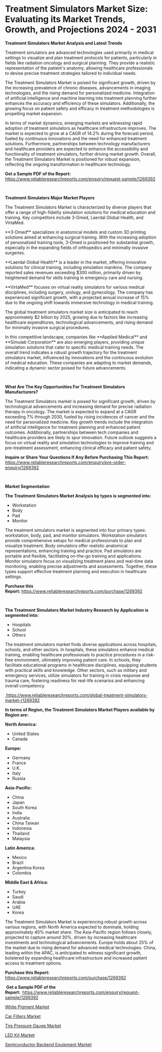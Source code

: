 <p><h1>Treatment Simulators Market Size: Evaluating its Market Trends, Growth, and Projections 2024 - 2031</h1></p><p><strong>Treatment Simulators Market Analysis and Latest Trends</strong></p>
<p><p>Treatment simulators are advanced technologies used primarily in medical settings to visualize and plan treatment protocols for patients, particularly in fields like radiation oncology and surgical planning. They provide a realistic representation of the patient's anatomy, allowing healthcare professionals to devise precise treatment strategies tailored to individual needs.</p><p>The Treatment Simulators Market is poised for significant growth, driven by the increasing prevalence of chronic diseases, advancements in imaging technologies, and the rising demand for personalized medicine. Integration of artificial intelligence and machine learning into treatment planning further enhances the accuracy and efficiency of these simulators. Additionally, the growing focus on patient safety and efficacy in treatment methodologies is propelling market expansion.</p><p>In terms of market dynamics, emerging markets are witnessing rapid adoption of treatment simulators as healthcare infrastructure improves. The market is expected to grow at a CAGR of 14.2% during the forecast period, fueled by continuous innovations and the need for enhanced treatment solutions. Furthermore, partnerships between technology manufacturers and healthcare providers are expected to enhance the accessibility and functionality of treatment simulators, further driving market growth. Overall, the Treatment Simulators Market is positioned for robust expansion, reflecting the ongoing transformation in healthcare technology.</p></p>
<p><strong>Get a Sample PDF of the Report:&nbsp;</strong> <a href="https://www.reliableresearchreports.com/enquiry/request-sample/1269392?utm_campaign=36&utm_medium=2&utm_source=Github&utm_content=ia&utm_term=30092024&utm_id=treatment-simulators">https://www.reliableresearchreports.com/enquiry/request-sample/1269392</a></p>
<p>&nbsp;</p>
<p><strong>Treatment Simulators Major Market Players</strong></p>
<p><p>The Treatment Simulators Market is characterized by diverse players that offer a range of high-fidelity simulation solutions for medical education and training. Key competitors include 3-Dmed, Laerdal Global Health, and VirtaMed.</p><p>**3-Dmed** specializes in anatomical models and custom 3D printing solutions aimed at enhancing surgical training. With the increasing adoption of personalized training tools, 3-Dmed is positioned for substantial growth, especially in the expanding fields of orthopedics and minimally invasive surgeries.</p><p>**Laerdal Global Health** is a leader in the market, offering innovative solutions for clinical training, including simulation manikins. The company reported sales revenues exceeding $300 million, primarily driven by heightened demand for skills training in emergency care and nursing.</p><p>**VirtaMed** focuses on virtual reality simulators for various medical disciplines, including surgery, urology, and gynecology. The company has experienced significant growth, with a projected annual increase of 15% due to the ongoing shift towards immersive technology in medical training.</p><p>The global treatment simulators market size is anticipated to reach approximately $2 billion by 2025, growing due to factors like increasing healthcare expenditures, technological advancements, and rising demand for minimally invasive surgical procedures.</p><p>In this competitive landscape, companies like **Applied Medical** and **Simulab Corporation** are also emerging players, providing unique simulation solutions that cater to specific medical training needs. The overall trend indicates a robust growth trajectory for the treatment simulators market, influenced by innovations and the continuous evolution of medical education. These companies are adapting to market demands, indicating a dynamic sector poised for future advancements.</p></p>
<p>&nbsp;</p>
<p><strong>What Are The Key Opportunities For Treatment Simulators Manufacturers?</strong></p>
<p><p>The Treatment Simulators market is poised for significant growth, driven by technological advancements and increasing demand for precise radiation therapy in oncology. The market is expected to expand at a CAGR exceeding 7% through 2030, fueled by rising incidences of cancer and the need for personalized medicine. Key growth trends include the integration of artificial intelligence for treatment planning and enhanced patient outcomes. Additionally, partnerships between tech companies and healthcare providers are likely to spur innovation. Future outlook suggests a focus on virtual reality and simulation technologies to improve training and pre-treatment assessment, enhancing clinical efficacy and patient safety.</p></p>
<p><strong>Inquire or Share Your Questions If Any Before Purchasing This Report:</strong> <a href="https://www.reliableresearchreports.com/enquiry/pre-order-enquiry/1269392?utm_campaign=36&utm_medium=2&utm_source=Github&utm_content=ia&utm_term=30092024&utm_id=treatment-simulators">https://www.reliableresearchreports.com/enquiry/pre-order-enquiry/1269392</a></p>
<p>&nbsp;</p>
<p><strong>Market Segmentation</strong></p>
<p><strong>The Treatment Simulators Market Analysis by types is segmented into:</strong></p>
<p><ul><li>Workstation</li><li>Body</li><li>Pad</li><li>Monitor</li></ul></p>
<p><p>The treatment simulators market is segmented into four primary types: workstation, body, pad, and monitor simulators. Workstation simulators provide comprehensive setups for medical professionals to plan and visualize treatment. Body simulators offer realistic anatomical representations, enhancing training and practice. Pad simulators are portable and flexible, facilitating on-the-go training and applications. Monitor simulators focus on visualizing treatment plans and real-time data monitoring, enabling precise adjustments and assessments. Together, these types support effective treatment planning and execution in healthcare settings.</p></p>
<p><strong>Purchase this Report:&nbsp;</strong><a href="https://www.reliableresearchreports.com/purchase/1269392?utm_campaign=36&utm_medium=2&utm_source=Github&utm_content=ia&utm_term=30092024&utm_id=treatment-simulators">https://www.reliableresearchreports.com/purchase/1269392</a></p>
<p>&nbsp;</p>
<p><strong>The Treatment Simulators Market Industry Research by Application is segmented into:</strong></p>
<p><ul><li>Hospitals</li><li>School</li><li>Others</li></ul></p>
<p><p>The treatment simulators market finds diverse applications across hospitals, schools, and other sectors. In hospitals, these simulators enhance medical training, enabling healthcare professionals to practice procedures in a risk-free environment, ultimately improving patient care. In schools, they facilitate educational programs in healthcare disciplines, equipping students with practical skills and knowledge. Other sectors, such as military and emergency services, utilize simulators for training in crisis response and trauma care, fostering readiness for real-life scenarios and enhancing overall competency.</p></p>
<p><a href="https://www.reliableresearchreports.com/global-treatment-simulators-market-r1269392?utm_campaign=36&utm_medium=2&utm_source=Github&utm_content=ia&utm_term=30092024&utm_id=treatment-simulators">&nbsp;https://www.reliableresearchreports.com/global-treatment-simulators-market-r1269392</a></p>
<p><strong>In terms of Region, the Treatment Simulators Market Players available by Region are:</strong></p>
<p>
    <p> <strong> North America: </strong>
        <ul>
            <li>United States</li>
            <li>Canada</li>
        </ul>
        </p> 
    <p> <strong> Europe: </strong>
        <ul>
            <li>Germany</li>
            <li>France</li>
            <li>U.K.</li>
            <li>Italy</li>
            <li>Russia</li>
        </ul>
        </p> 
    <p> <strong> Asia-Pacific: </strong>
        <ul>
            <li>China</li>
            <li>Japan</li>
            <li>South Korea</li>
            <li>India</li>
            <li>Australia</li>
            <li>China Taiwan</li>
            <li>Indonesia</li>
            <li>Thailand</li>
            <li>Malaysia</li>
        </ul>
        </p> 
    <p> <strong> Latin America: </strong>
        <ul>
            <li>Mexico</li>
            <li>Brazil</li>
            <li>Argentina Korea</li>
            <li>Colombia</li>
        </ul>
        </p> 
    <p> <strong> Middle East & Africa: </strong>
        <ul>
            <li>Turkey</li>
            <li>Saudi</li>
            <li>Arabia</li>
            <li>UAE</li>
            <li>Korea</li>
        </ul>
    </p>
    </p>
<p><p>The Treatment Simulators Market is experiencing robust growth across various regions, with North America expected to dominate, holding approximately 40% market share. The Asia-Pacific region follows closely, projected to capture around 30%, driven by increasing healthcare investments and technological advancements. Europe holds about 25% of the market due to rising demand for advanced medical technologies. China, leading within the APAC, is anticipated to witness significant growth, bolstered by expanding healthcare infrastructure and increased patient access to treatment options.</p></p>
<p><strong>Purchase this Report: </strong><a href="https://www.reliableresearchreports.com/purchase/1269392?utm_campaign=36&utm_medium=2&utm_source=Github&utm_content=ia&utm_term=30092024&utm_id=treatment-simulators">https://www.reliableresearchreports.com/purchase/1269392</a></p>
<p>&nbsp;<strong>Get a Sample PDF of the Report:&nbsp;&nbsp;</strong><a href="https://www.reliableresearchreports.com/enquiry/request-sample/1269392?utm_campaign=36&utm_medium=2&utm_source=Github&utm_content=ia&utm_term=30092024&utm_id=treatment-simulators">https://www.reliableresearchreports.com/enquiry/request-sample/1269392</a></p>
<p><strong></strong></p>
<p><p><a href="https://www.linkedin.com/pulse/exploring-white-pigment-market-dynamics-revenue-analysis-mj3df?utm_campaign=36&utm_medium=2&utm_source=Github&utm_content=ia&utm_term=30092024&utm_id=treatment-simulators">White Pigment Market</a></p><p><a href="https://medium.com/@michaelerde565/in-depth-car-filters-market-review-size-share-and-9-9-cagr-growth-analysis-2024-2031-78621fff4baf?utm_campaign=36&utm_medium=2&utm_source=Github&utm_content=ia&utm_term=30092024&utm_id=treatment-simulators">Car Filters Market</a></p><p><a href="https://medium.com/@michaelerde565/unlocking-growth-potential-strategic-analysis-of-tire-pressure-gauge-market-forecasted-for-period-e36f3cb493ea?utm_campaign=36&utm_medium=2&utm_source=Github&utm_content=ia&utm_term=30092024&utm_id=treatment-simulators">Tire Pressure Gauge Market</a></p><p><a href="https://issuu.com/reportprime-2/docs/led-kit-market-size-2030.pptx_63e06e209f7ad3?utm_campaign=36&utm_medium=2&utm_source=Github&utm_content=ia&utm_term=30092024&utm_id=treatment-simulators">LED Kit Market</a></p><p><a href="https://issuu.com/reportprime-2/docs/semiconductor-backend-equipment-mar_22bc0a6c3b2b07?utm_campaign=36&utm_medium=2&utm_source=Github&utm_content=ia&utm_term=30092024&utm_id=treatment-simulators">Semiconductor Backend Equipment Market</a></p></p>